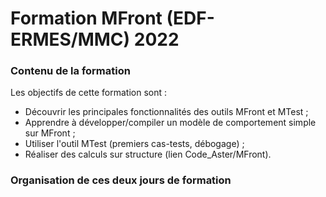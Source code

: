 # Formation MFront (EDF-ERMES/MMC) 2022

### Contenu de la formation 

Les objectifs de cette formation sont :
* Découvrir les principales fonctionnalités des outils MFront et MTest ;
* Apprendre à développer/compiler un modèle de comportement simple sur MFront ;
* Utiliser l'outil MTest (premiers cas-tests, débogage) ;
* Réaliser des calculs sur structure (lien Code_Aster/MFront).

### Organisation de ces deux jours de formation